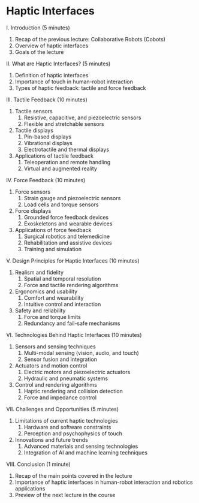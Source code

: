 # Haptic Interfaces

I. Introduction (5 minutes)

1. Recap of the previous lecture: Collaborative Robots (Cobots)
1. Overview of haptic interfaces
1. Goals of the lecture

II. What are Haptic Interfaces? (5 minutes)

1. Definition of haptic interfaces
1. Importance of touch in human-robot interaction
1. Types of haptic feedback: tactile and force feedback

III. Tactile Feedback (10 minutes)

1. Tactile sensors
    1. Resistive, capacitive, and piezoelectric sensors
    1. Flexible and stretchable sensors
1. Tactile displays
    1. Pin-based displays
    1. Vibrational displays
    1. Electrotactile and thermal displays
1. Applications of tactile feedback
    1. Teleoperation and remote handling
    1. Virtual and augmented reality

IV. Force Feedback (10 minutes)

1. Force sensors
    1. Strain gauge and piezoelectric sensors
    1. Load cells and torque sensors
1. Force displays
    1. Grounded force feedback devices
    1. Exoskeletons and wearable devices
1. Applications of force feedback
    1. Surgical robotics and telemedicine
    1. Rehabilitation and assistive devices
    1. Training and simulation

V. Design Principles for Haptic Interfaces (10 minutes)

1. Realism and fidelity
    1. Spatial and temporal resolution
    1. Force and tactile rendering algorithms
1. Ergonomics and usability
    1. Comfort and wearability
    1. Intuitive control and interaction
1. Safety and reliability
    1. Force and torque limits
    1. Redundancy and fail-safe mechanisms

VI. Technologies Behind Haptic Interfaces (10 minutes)

1. Sensors and sensing techniques
    1. Multi-modal sensing (vision, audio, and touch)
    1. Sensor fusion and integration
1. Actuators and motion control
    1. Electric motors and piezoelectric actuators
    1. Hydraulic and pneumatic systems
1. Control and rendering algorithms
    1. Haptic rendering and collision detection
    1. Force and impedance control

VII. Challenges and Opportunities (5 minutes)

1. Limitations of current haptic technologies
    1. Hardware and software constraints
    1. Perception and psychophysics of touch
1. Innovations and future trends
    1. Advanced materials and sensing technologies
    1. Integration of AI and machine learning techniques

VIII. Conclusion (1 minute)

1. Recap of the main points covered in the lecture
1. Importance of haptic interfaces in human-robot interaction and robotics applications
1. Preview of the next lecture in the course
